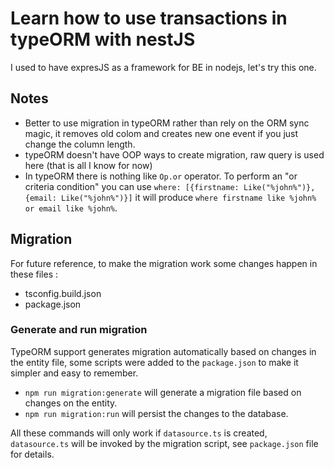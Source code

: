 # Learn how to use transactions in typeORM with nestJS
I used to have expresJS as a framework for BE in nodejs, let's try this one.

## Notes
- Better to use migration in typeORM rather than rely on the ORM sync magic, it removes old colom and creates new one event if you just change the column length.
- typeORM doesn't have OOP ways to create migration, raw query is used here (that is all I know for now)
- In typeORM there is nothing like `Op.or` operator. To perform an "or criteria condition" you can use `where: [{firstname: Like("%john%")}, {email: Like("%john%")}]` it will produce `where firstname like %john% or email like %john%`. 

## Migration
For future reference, to make the migration work some changes happen in these files :
- tsconfig.build.json
- package.json

### Generate and run migration
TypeORM support generates migration automatically based on changes in the entity file, some scripts were added to the `package.json` to make it simpler and easy to remember. 
- `npm run migration:generate` will generate a migration file based on changes on the entity.
- `npm run migration:run` will persist the changes to the database.

All these commands will only work if `datasource.ts` is created, `datasource.ts` will be invoked by the migration script, see `package.json` file for details. 

